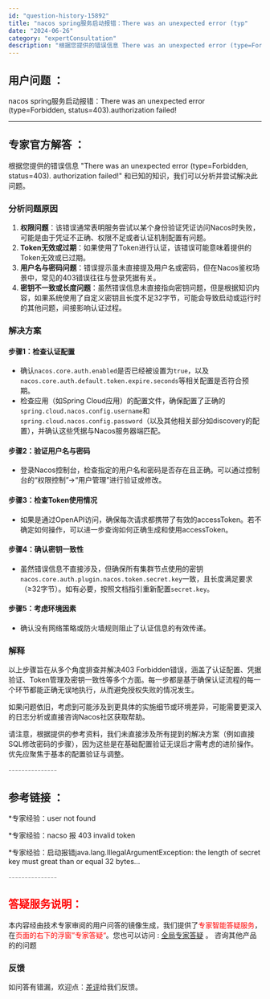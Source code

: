 ```yaml
---
id: "question-history-15892"
title: "nacos spring服务启动报错：There was an unexpected error (typ"
date: "2024-06-26"
category: "expertConsultation"
description: "根据您提供的错误信息 There was an unexpected error (type=Forbidden, status=403). authorization failed! 和已知的知识，我们可以分析并尝试解决此问题。### 分析问题原因1. **权限问题**：该错误通常表明服务尝试以某"
---
```


## 用户问题 ： 
 nacos spring服务启动报错：There was an unexpected error (type=Forbidden, status=403).authorization failed!  

---------------
## 专家官方解答 ：

根据您提供的错误信息 "There was an unexpected error (type=Forbidden, status=403). authorization failed!" 和已知的知识，我们可以分析并尝试解决此问题。

### 分析问题原因

1. **权限问题**：该错误通常表明服务尝试以某个身份验证凭证访问Nacos时失败，可能是由于凭证不正确、权限不足或者认证机制配置有问题。
2. **Token无效或过期**：如果使用了Token进行认证，该错误可能意味着提供的Token无效或已过期。
3. **用户名与密码问题**：错误提示虽未直接提及用户名或密码，但在Nacos鉴权场景中，常见的403错误往往与登录凭据有关。
4. **密钥不一致或长度问题**：虽然错误信息未直接指向密钥问题，但是根据知识内容，如果系统使用了自定义密钥且长度不足32字节，可能会导致启动或运行时的其他问题，间接影响认证过程。

### 解决方案

#### 步骤1：检查认证配置
- 确认`nacos.core.auth.enabled`是否已经被设置为`true`，以及`nacos.core.auth.default.token.expire.seconds`等相关配置是否符合预期。
- 检查应用（如Spring Cloud应用）的配置文件，确保配置了正确的`spring.cloud.nacos.config.username`和`spring.cloud.nacos.config.password`（以及其他相关部分如discovery的配置），并确认这些凭据与Nacos服务器端匹配。

#### 步骤2：验证用户名与密码
- 登录Nacos控制台，检查指定的用户名和密码是否存在且正确。可以通过控制台的“权限控制”->“用户管理”进行验证或修改。

#### 步骤3：检查Token使用情况
- 如果是通过OpenAPI访问，确保每次请求都携带了有效的accessToken。若不确定如何操作，可以进一步查询如何正确生成和使用accessToken。

#### 步骤4：确认密钥一致性
- 虽然错误信息不直接涉及，但确保所有集群节点使用的密钥`nacos.core.auth.plugin.nacos.token.secret.key`一致，且长度满足要求（≥32字节）。如有必要，按照文档指引重新配置`secret.key`。

#### 步骤5：考虑环境因素
- 确认没有网络策略或防火墙规则阻止了认证信息的有效传递。

### 解释
以上步骤旨在从多个角度排查并解决403 Forbidden错误，涵盖了认证配置、凭据验证、Token管理及密钥一致性等多个方面。每一步都是基于确保认证流程的每一个环节都能正确无误地执行，从而避免授权失败的情况发生。

如果问题依旧，考虑到可能涉及到更具体的实施细节或环境差异，可能需要更深入的日志分析或直接咨询Nacos社区获取帮助。

请注意，根据提供的参考资料，我们未直接涉及所有提到的解决方案（例如直接SQL修改密码的步骤），因为这些是在基础配置验证无误后才需考虑的进阶操作。优先应聚焦于基本的配置验证与调整。


<font color="#949494">---------------</font> 


## 参考链接 ：

*专家经验：user not found 
 
 *专家经验：nacso 报 403 invalid token 
 
 *专家经验：启动报错java.lang.IllegalArgumentException: the length of secret key must great than or equal 32 bytes... 


 <font color="#949494">---------------</font> 
 


## <font color="#FF0000">答疑服务说明：</font> 

本内容经由技术专家审阅的用户问答的镜像生成，我们提供了<font color="#FF0000">专家智能答疑服务</font>，在<font color="#FF0000">页面的右下的浮窗”专家答疑“</font>。您也可以访问 : [全局专家答疑](https://answer.opensource.alibaba.com/docs/intro) 。 咨询其他产品的的问题

### 反馈
如问答有错漏，欢迎点：[差评](https://ai.nacos.io/user/feedbackByEnhancerGradePOJOID?enhancerGradePOJOId=15893)给我们反馈。
